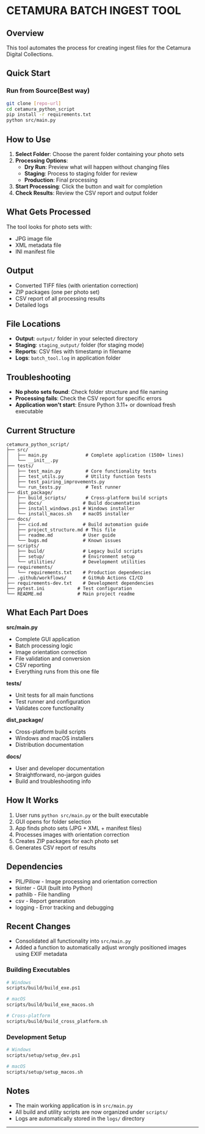 # CETAMURA BATCH INGEST TOOL

## Overview

This tool automates the process for creating ingest files for the Cetamura Digital Collections.

> 
## Quick Start


### Run from Source(Best way)
```bash
git clone [repo-url]
cd cetamura_python_script
pip install -r requirements.txt
python src/main.py
```

## How to Use

1. **Select Folder**: Choose the parent folder containing your photo sets
2. **Processing Options**: 
   - **Dry Run**: Preview what will happen without changing files
   - **Staging**: Process to staging folder for review
   - **Production**: Final processing
3. **Start Processing**: Click the button and wait for completion
4. **Check Results**: Review the CSV report and output folder

## What Gets Processed
The tool looks for photo sets with:
- JPG image file
- XML metadata file
- INI manifest file

## Output
- Converted TIFF files (with orientation correction)
- ZIP packages (one per photo set)
- CSV report of all processing results
- Detailed logs

## File Locations
- **Output**: `output/` folder in your selected directory
- **Staging**: `staging_output/` folder (for staging mode)
- **Reports**: CSV files with timestamp in filename
- **Logs**: `batch_tool.log` in application folder

## Troubleshooting
- **No photo sets found**: Check folder structure and file naming
- **Processing fails**: Check the CSV report for specific errors
- **Application won't start**: Ensure Python 3.11+ or download fresh executable
## Current Structure
```
cetamura_python_script/
├── src/
│   ├── main.py              # Complete application (1500+ lines)
│   └── __init__.py
├── tests/
│   ├── test_main.py         # Core functionality tests
│   ├── test_utils.py        # Utility function tests
│   ├── test_pairing_improvements.py
│   └── run_tests.py         # Test runner
├── dist_package/
│   ├── build_scripts/       # Cross-platform build scripts
│   ├── docs/               # Build documentation
│   ├── install_windows.ps1 # Windows installer
│   └── install_macos.sh    # macOS installer
├── docs/
│   ├── cicd.md             # Build automation guide
│   ├── project_structure.md # This file
│   ├── readme.md           # User guide
│   └── bugs.md             # Known issues
├── scripts/
│   ├── build/              # Legacy build scripts
│   ├── setup/              # Environment setup
│   └── utilities/          # Development utilities
├── requirements/
│   └── requirements.txt    # Production dependencies
├── .github/workflows/      # GitHub Actions CI/CD
├── requirements-dev.txt    # Development dependencies
├── pytest.ini            # Test configuration
└── README.md             # Main project readme
```

## What Each Part Does

**src/main.py**
- Complete GUI application
- Batch processing logic
- Image orientation correction
- File validation and conversion
- CSV reporting
- Everything runs from this one file

**tests/**
- Unit tests for all main functions
- Test runner and configuration
- Validates core functionality

**dist_package/**
- Cross-platform build scripts
- Windows and macOS installers
- Distribution documentation

**docs/**
- User and developer documentation
- Straightforward, no-jargon guides
- Build and troubleshooting info

## How It Works
1. User runs `python src/main.py` or the built executable
2. GUI opens for folder selection
3. App finds photo sets (JPG + XML + manifest files)
4. Processes images with orientation correction
5. Creates ZIP packages for each photo set
6. Generates CSV report of results

## Dependencies
- PIL/Pillow - Image processing and orientation correction
- tkinter - GUI (built into Python)
- pathlib - File handling
- csv - Report generation
- logging - Error tracking and debugging

## Recent Changes
- Consolidated all functionality into `src/main.py`
- Added a function to automatically adjust wrongly positioned images using EXIF metadata

### Building Executables
```bash
# Windows
scripts/build/build_exe.ps1

# macOS
scripts/build/build_exe_macos.sh

# Cross-platform
scripts/build/build_cross_platform.sh
```

### Development Setup
```bash
# Windows
scripts/setup/setup_dev.ps1

# macOS
scripts/setup/setup_macos.sh
```

## Notes
- The main working application is in `src/main.py`
- All build and utility scripts are now organized under `scripts/`
- Logs are automatically stored in the `logs/` directory

---
